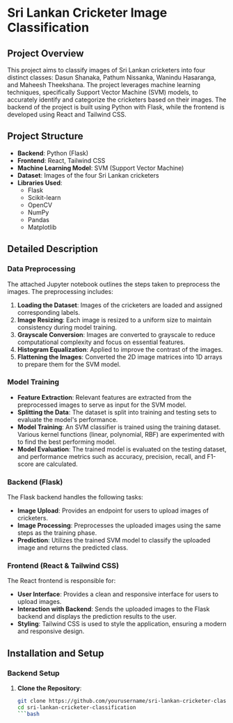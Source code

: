 # Sri Lankan Cricketer Image Classification

## Project Overview

This project aims to classify images of Sri Lankan cricketers into four distinct classes: Dasun Shanaka, Pathum Nissanka, Wanindu Hasaranga, and Maheesh Theekshana. The project leverages machine learning techniques, specifically Support Vector Machine (SVM) models, to accurately identify and categorize the cricketers based on their images. The backend of the project is built using Python with Flask, while the frontend is developed using React and Tailwind CSS.

## Project Structure

- **Backend**: Python (Flask)
- **Frontend**: React, Tailwind CSS
- **Machine Learning Model**: SVM (Support Vector Machine)
- **Dataset**: Images of the four Sri Lankan cricketers
- **Libraries Used**: 
  - Flask
  - Scikit-learn
  - OpenCV
  - NumPy
  - Pandas
  - Matplotlib

## Detailed Description

### Data Preprocessing

The attached Jupyter notebook outlines the steps taken to preprocess the images. The preprocessing includes:

1. **Loading the Dataset**: Images of the cricketers are loaded and assigned corresponding labels.
2. **Image Resizing**: Each image is resized to a uniform size to maintain consistency during model training.
3. **Grayscale Conversion**: Images are converted to grayscale to reduce computational complexity and focus on essential features.
4. **Histogram Equalization**: Applied to improve the contrast of the images.
5. **Flattening the Images**: Converted the 2D image matrices into 1D arrays to prepare them for the SVM model.

### Model Training

- **Feature Extraction**: Relevant features are extracted from the preprocessed images to serve as input for the SVM model.
- **Splitting the Data**: The dataset is split into training and testing sets to evaluate the model's performance.
- **Model Training**: An SVM classifier is trained using the training dataset. Various kernel functions (linear, polynomial, RBF) are experimented with to find the best performing model.
- **Model Evaluation**: The trained model is evaluated on the testing dataset, and performance metrics such as accuracy, precision, recall, and F1-score are calculated.

### Backend (Flask)

The Flask backend handles the following tasks:

- **Image Upload**: Provides an endpoint for users to upload images of cricketers.
- **Image Processing**: Preprocesses the uploaded images using the same steps as the training phase.
- **Prediction**: Utilizes the trained SVM model to classify the uploaded image and returns the predicted class.

### Frontend (React & Tailwind CSS)

The React frontend is responsible for:

- **User Interface**: Provides a clean and responsive interface for users to upload images.
- **Interaction with Backend**: Sends the uploaded images to the Flask backend and displays the prediction results to the user.
- **Styling**: Tailwind CSS is used to style the application, ensuring a modern and responsive design.

## Installation and Setup

### Backend Setup

1. **Clone the Repository**:
   ```bash
   git clone https://github.com/yourusername/sri-lankan-cricketer-classification.git
   cd sri-lankan-cricketer-classification
   ```bash

